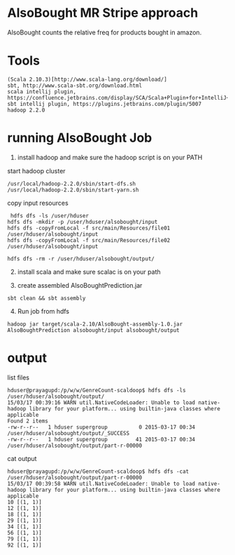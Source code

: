 AlsoBought MR Stripe approach
============================

AlsoBought counts the relative freq for products bought in amazon.


Tools
=========

```
(Scala 2.10.3)[http://www.scala-lang.org/download/]
sbt, http://www.scala-sbt.org/download.html
scala intellij plugin, https://confluence.jetbrains.com/display/SCA/Scala+Plugin+for+IntelliJ+IDEA
sbt intellij plugin, https://plugins.jetbrains.com/plugin/5007
hadoop 2.2.0
```

running AlsoBought Job
=================================

1. install hadoop and make sure the hadoop script is on your PATH


start hadoop cluster

```
/usr/local/hadoop-2.2.0/sbin/start-dfs.sh
/usr/local/hadoop-2.2.0/sbin/start-yarn.sh
```

copy input resources

```
 hdfs dfs -ls /user/hduser
hdfs dfs -mkdir -p /user/hduser/alsobought/input
hdfs dfs -copyFromLocal -f src/main/Resources/file01 /user/hduser/alsobought/input
hdfs dfs -copyFromLocal -f src/main/Resources/file02 /user/hduser/alsobought/input

hdfs dfs -rm -r /user/hduser/alsobought/output/
```

2. install scala and make sure scalac is on your path

3. create assembled AlsoBoughtPrediction.jar

```
sbt clean && sbt assembly
```

4. Run job from hdfs

```
hadoop jar target/scala-2.10/AlsoBought-assembly-1.0.jar AlsoBoughtPrediction alsobought/input alsobought/output
```

output
==================

list files

```
hduser@prayagupd:/p/w/w/GenreCount-scaldoop$ hdfs dfs -ls /user/hduser/alsobought/output/
15/03/17 00:39:16 WARN util.NativeCodeLoader: Unable to load native-hadoop library for your platform... using builtin-java classes where applicable
Found 2 items
-rw-r--r--   1 hduser supergroup          0 2015-03-17 00:34 /user/hduser/alsobought/output/_SUCCESS
-rw-r--r--   1 hduser supergroup         41 2015-03-17 00:34 /user/hduser/alsobought/output/part-r-00000

```

cat output
 
 ```
 hduser@prayagupd:/p/w/w/GenreCount-scaldoop$ hdfs dfs -cat /user/hduser/alsobought/output/part-r-00000
 15/03/17 00:39:58 WARN util.NativeCodeLoader: Unable to load native-hadoop library for your platform... using builtin-java classes where applicable
 10	[(1, 1)]
 12	[(1, 1)]
 18	[(1, 1)]
 29	[(1, 1)]
 34	[(1, 1)]
 56	[(1, 1)]
 79	[(1, 1)]
 92	[(1, 1)]

 ```